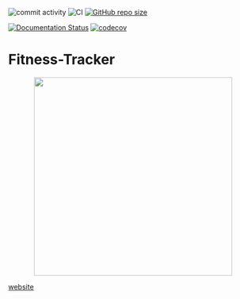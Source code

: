 ![commit activity](https://img.shields.io/github/commit-activity/m/TheNewThinkTank/fitness-tracker)
![CI](https://github.com/TheNewThinkTank/fitness-tracker/actions/workflows/wf.yml/badge.svg)
[![GitHub repo size](https://img.shields.io/github/repo-size/TheNewThinkTank/fitness-tracker?style=flat&logo=github&logoColor=whitesmoke&label=Repo%20Size)](https://github.com/TheNewThinkTank/fitness-tracker/archive/refs/heads/main.zip)

[![Documentation Status](https://readthedocs.org/projects/fitness-tracker/badge/?version=latest)](https://fitness-tracker.readthedocs.io/en/latest/?badge=latest)
[![codecov](https://codecov.io/gh/TheNewThinkTank/Fitness-Tracker/branch/main/graph/badge.svg?token=CKAX4A3JQF)](https://codecov.io/gh/TheNewThinkTank/Fitness-Tracker)

# Fitness-Tracker

<p align="center">
  <img src="docs/project_docs/img/thumbnails/logo.png" width="400"/>
</p>

[website](https://thenewthinktank.github.io/fitness-tracker/)

<!-- 
TODOs:

create Python package(s) containing reusable code,
place it/them in seperate repos.
publish it/them to PyPI.

Code candidates:

file_utils package:
- src/utils/file_conversions/json_to_yaml.py
- src/utils/cleanup.py

profiling_utils package:
- src/utils/profiling/profiling_utils.py
- src/utils/profiling/analyze_stats.py

datetime_utils package:
- src/utils/get_year_and_week.py
- src/utils/lookup.py


- src/simulations/simulate_athletes.py
- src/simulations/simulate_data.py

auth_utils package:
- src/utils/google_sheet.py

- src/utils/logger_config.py

-->
